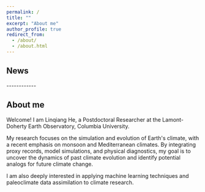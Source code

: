```yaml
---
permalink: /
title: ""
excerpt: "About me"
author_profile: true
redirect_from: 
  - /about/
  - /about.html
---
```


## News

*------------*


## About me

Welcome! I am Linqiang He, a Postdoctoral Researcher at the Lamont-Doherty Earth Observatory, Columbia University.

My research focuses on the simulation and evolution of Earth's climate, with a recent emphasis on monsoon and Mediterranean climates. By integrating proxy records, model simulations, and physical diagnostics, my goal is to uncover the dynamics of past climate evolution and identify potential analogs for future climate change.

I am also deeply interested in applying machine learning techniques and paleoclimate data assimilation to climate research.


<script>
document.write("Last modifid at: "+document.lastModified+"" )
</script>


<!--
<a href="https://info.flagcounter.com/21GO"><img src="https://s01.flagcounter.com/map/21GO/size_s/txt_000000/border_CCCCCC/pageviews_1/viewers_0/flags_0/" alt="Flag Counter" border="0"></a>
-->
